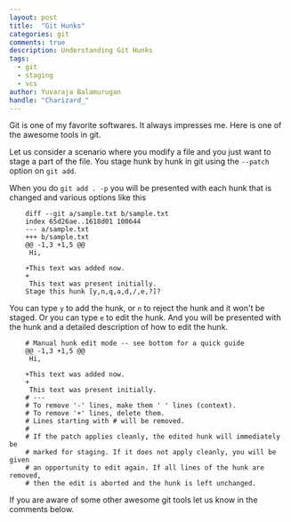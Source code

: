 ```yaml
---
layout: post
title:  "Git Hunks"
categories: git
comments: true
description: Understanding Git Hunks
tags: 
  - git
  - staging
  - vcs
author: Yuvaraja Balamurugan
handle: "Charizard_"
---
```

Git is one of my favorite softwares. It always impresses me. Here is one of the awesome tools in git.

Let us consider a scenario where you modify a file and you just want to stage a part of the file. You stage hunk by hunk in git using the <code>--patch</code> option on <code>git add</code>.

When you do <code>git add . -p</code> you will be presented with each hunk that is changed and various options like this

```
    diff --git a/sample.txt b/sample.txt
    index 65d26ae..1618d01 100644
    --- a/sample.txt
    +++ b/sample.txt
    @@ -1,3 +1,5 @@
     Hi,
     
    +This text was added now.
    +
     This text was present initially.
    Stage this hunk [y,n,q,a,d,/,e,?]? 
```

You can type <code>y</code> to add the hunk, or <code>n</code> to reject the hunk and it won't be staged. Or you can type <code>e</code> to edit the hunk. And you will be presented with the hunk and a detailed description of how to edit the hunk.

```
    # Manual hunk edit mode -- see bottom for a quick guide
    @@ -1,3 +1,5 @@
     Hi,
    
    +This text was added now.
    +
     This text was present initially.
    # ---
    # To remove '-' lines, make them ' ' lines (context).
    # To remove '+' lines, delete them.
    # Lines starting with # will be removed.
    #
    # If the patch applies cleanly, the edited hunk will immediately be
    # marked for staging. If it does not apply cleanly, you will be given
    # an opportunity to edit again. If all lines of the hunk are removed,
    # then the edit is aborted and the hunk is left unchanged.
```

If you are aware of some other awesome git tools let us know in the comments below.
